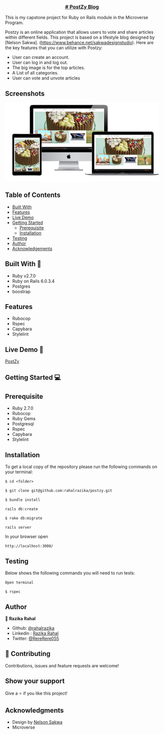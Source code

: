 <p align="center">
  <a href="https://github.com/rahalrazika/postzy">
      <h3 align="center"># PostZy Blog</h3>

  </a>

  </p>
This is my capstone project for Ruby on Rails module in the Microverse Program.

Postzy is an online application that allows users to vote and share articles within different fields. This project is based on a lifestyle blog designed by [Nelson Sakwa]. (https://www.behance.net/sakwadesignstudio). Here are the key features that you can utilize with Postzy:
-	User can create an account.
- User can log in and log out.
-	The big image is for the top articles.
-	A List of all categories.
- User can vote and unvote articles 

## Screenshots
![Home Page](app/assets/images/homepage.png)




<!-- TABLE OF CONTENTS -->
## Table of Contents
  * [Built With](#built-with)
  * [Features](#features)
  * [Live Demo](#live-demo)
  * [Getting Started](#getting-started)
    * [Prerequisite](#prerequisite)
    * [Installation](#installation)
  * [Testing](#testing)
  * [Author](#author)
  * [Acknowledgements](#acknowledgements)

## Built With 🔨
- Ruby v2.7.0
- Ruby on Rails 6.0.3.4
- Postgres 
- boostrap

## Features
- Rubocop
- Rspec
- Capybara
- Stylelint

## Live Demo 🚀
[PostZy](https://radiant-coast-87548.herokuapp.com) 

## Getting Started 💻


## Prerequisite
- Ruby 2.7.0
- Rubocop
- Ruby Gems
- Postgresql
- Rspec
- Capybara
- Stylelint
## Installation

To get a local copy of the repository please run the following commands on your terminal:

```
$ cd <folder>
```

```
$ git clone git@github.com:rahalrazika/postzy.git
```

```
$ bundle install
```
```
rails db:create

```

```
$ rake db:migrate
```
```
rails server
```
In your browser open
 ```
http://localhost:3000/
```

## Testing
 

Below shows the following commands you will need to run tests:

```
Open terminal
```

```
$ rspec
```


## Author 

👤 **Razika Rahal**

- Github: [@rahalrazika](https://github.com/rahalrazika)
- Linkedin : [Razika Rahal](https://www.linkedin.com/in/razika-rahal-85539bbb/)
- Twitter: [@RereRere055](https://twitter.com/RereRere055)


## 🤝 Contributing

Contributions, issues and feature requests are welcome!

## Show your support

Give a ⭐️ if you like this project!

## Acknowledgments

-  Design by [Nelson Sakwa](https://www.behance.net/sakwadesignstudio)
-  Microverse
